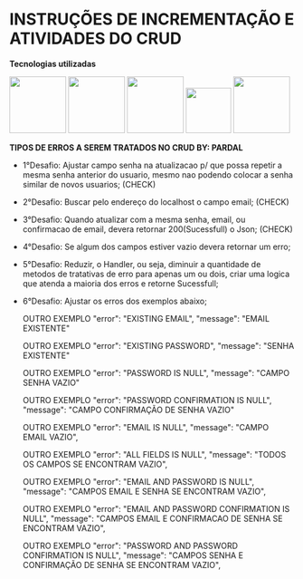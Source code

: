 # INSTRUÇÕES DE INCREMENTAÇÃO E ATIVIDADES DO CRUD


**Tecnologias utilizadas**

<img src="https://cdn.jsdelivr.net/gh/devicons/devicon/icons/java/java-original-wordmark.svg" width="100px" /> 
<img src="https://cdn.jsdelivr.net/gh/devicons/devicon/icons/spring/spring-original-wordmark.svg" width="100px" />
<img src="https://cdn.jsdelivr.net/gh/devicons/devicon/icons/postgresql/postgresql-original-wordmark.svg" width="100px" />
<img src="https://cdn.jsdelivr.net/gh/devicons/devicon/icons/git/git-original.svg" width="80px" /> 
<img src="https://cdn.jsdelivr.net/gh/devicons/devicon/icons/intellij/intellij-original-wordmark.svg" width="100px" /> 

**TIPOS DE ERROS A SEREM TRATADOS NO CRUD BY: PARDAL**

* 1°Desafio: Ajustar campo senha na atualizacao p/ que possa repetir a mesma senha anterior do usuario, mesmo nao podendo colocar a senha similar de novos usuarios; (CHECK)
* 2°Desafio: Buscar pelo endereço do localhost o campo email; (CHECK)
* 3°Desafio: Quando atualizar com a mesma senha, email, ou confirmacao de email, devera retornar 200(Sucessfull) o Json; (CHECK)
* 4°Desafio: Se algum dos campos estiver vazio devera retornar um erro; 
* 5°Desafio: Reduzir, o Handler, ou seja, diminuir a quantidade de metodos de tratativas de erro para apenas um ou dois, criar uma logica que atenda a maioria dos erros e retorne Sucessfull;
* 6°Desafio: Ajustar os erros dos exemplos abaixo;

    OUTRO EXEMPLO
    "error": "EXISTING EMAIL",
    "message": "EMAIL EXISTENTE" 

    OUTRO EXEMPLO
    "error": "EXISTING PASSWORD",
    "message": "SENHA EXISTENTE"

    OUTRO EXEMPLO
    "error": "PASSWORD IS NULL",
    "message": "CAMPO SENHA VAZIO"

    OUTRO EXEMPLO
    "error": "PASSWORD CONFIRMATION IS NULL",
    "message": "CAMPO CONFIRMAÇÃO DE SENHA VAZIO"

    OUTRO EXEMPLO
    "error": "EMAIL IS NULL",
    "message": "CAMPO EMAIL VAZIO",

    OUTRO EXEMPLO
    "error": "ALL FIELDS IS NULL",
    "message": "TODOS OS CAMPOS SE ENCONTRAM VAZIO",
    
    OUTRO EXEMPLO
    "error": "EMAIL AND PASSWORD IS NULL",
    "message": "CAMPOS EMAIL E SENHA SE ENCONTRAM VAZIO",
    
    OUTRO EXEMPLO
    "error": "EMAIL AND PASSWORD CONFIRMATION IS NULL",
    "message": "CAMPOS EMAIL E CONFIRMACAO DE SENHA SE ENCONTRAM VAZIO",
    
    OUTRO EXEMPLO
    "error": "PASSWORD AND PASSWORD CONFIRMATION IS NULL",
    "message": "CAMPOS SENHA E CONFIRMAÇÃO DE SENHA SE ENCONTRAM VAZIO",
          
